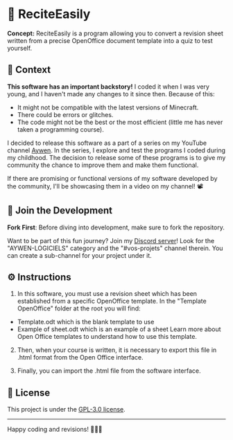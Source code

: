 # 🧠 ReciteEasily
**Concept:** ReciteEasily is a program allowing you to convert a revision sheet written from a precise OpenOffice document template into a quiz to test yourself.

## 📜 Context
**This software has an important backstory!** I coded it when I was very young, and I haven't made any changes to it since then. Because of this:

- It might not be compatible with the latest versions of Minecraft.
- There could be errors or glitches.
- The code might not be the best or the most efficient (little me has never taken a programming course).

I decided to release this software as a part of a series on my YouTube channel [Aywen](https://www.youtube.com/@aywenvideos). In the series, I explore and test the programs I coded during my childhood. The decision to release some of these programs is to give my community the chance to improve them and make them functional.

If there are promising or functional versions of my software developed by the community, I'll be showcasing them in a video on my channel! 📽️

## 🤝 Join the Development

**Fork First**: Before diving into development, make sure to fork the repository.

Want to be part of this fun journey? Join my [Discord server](https://discord.gg/btMFVBVG)! Look for the "AYWEN-LOGICIELS" category and the "#vos-projets" channel therein. You can create a sub-channel for your project under it.

## ⚙️ Instructions
1. In this software, you must use a revision sheet which has been established from a specific OpenOffice template. In the "Template OpenOffice" folder at the root you will find:
- Template.odt which is the blank template to use
- Example of sheet.odt which is an example of a sheet
Learn more about Open Office templates to understand how to use this template.

2. Then, when your course is written, it is necessary to export this file in .html format from the Open Office interface.

3. Finally, you can import the .html file from the software interface.

## 📃 License

This project is under the [GPL-3.0 license](https://choosealicense.com/licenses/gpl-3.0/).

---

Happy coding and revisions! 👩‍💻📖